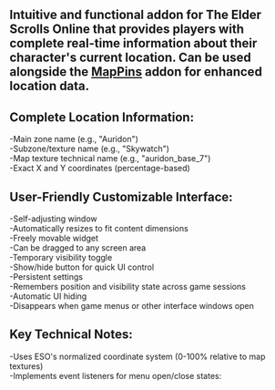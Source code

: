 ## Intuitive and functional addon for The Elder Scrolls Online that provides players with complete real-time information about their character's current location. Can be used alongside the [MapPins](https://www.esoui.com/downloads/info1881-MapPins.html) addon for enhanced location data.


## Complete Location Information:
 -Main zone name (e.g., "Auridon")<br/>
 -Subzone/texture name (e.g., "Skywatch")<br/>
 -Map texture technical name (e.g., "auridon_base_7")<br/>
 -Exact X and Y coordinates (percentage-based)<br/>

## User-Friendly Customizable Interface:
 -Self-adjusting window<br/>
 -Automatically resizes to fit content dimensions<br/>
 -Freely movable widget<br/>
 -Can be dragged to any screen area<br/>
 -Temporary visibility toggle<br/>
 -Show/hide button for quick UI control<br/>
 -Persistent settings<br/>
 -Remembers position and visibility state across game sessions<br/>
 -Automatic UI hiding<br/>
 -Disappears when game menus or other interface windows open<br/>

## Key Technical Notes:
 -Uses ESO's normalized coordinate system (0-100% relative to map textures)<br/>
 -Implements event listeners for menu open/close states:<br/>

